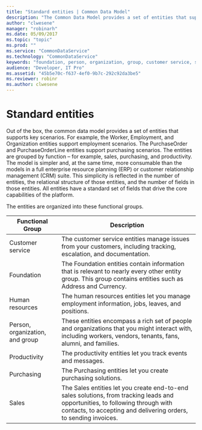 ```yaml
---
title: "Standard entities | Common Data Model"
description: "The Common Data Model provides a set of entities that supports key scenarios."
author: "clwesene"
manager: "robinarh"
ms.date: 05/09/2017
ms.topic: "topic"
ms.prod: ""
ms.service: "CommonDataService"
ms.technology: "CommonDataService"
keywords: "foundation, person, organization, group, customer service, sales, purchasing, productivity, human resources, standard entity, standard picklist"
audience: "Developer, IT Pro"
ms.assetid: "45b5e70c-f637-4ef0-9b7c-292c92da3be5"
ms.reviewer: robinr
ms.author: clwesene
---
```


# Standard entities

Out of the box, the common data model provides a set of entities that supports key scenarios. For example, the Worker, Employment, and Organization entities support employment scenarios. The PurchaseOrder and PurchaseOrderLine entities support purchasing scenarios. The entities are grouped by function – for example, sales, purchasing, and productivity. The model is simpler and, at the same time, more consumable than the models in a full enterprise resource planning (ERP) or customer relationship management (CRM) suite. This simplicity is reflected in the number of entities, the relational structure of those entities, and the number of fields in those entities. All entities have a standard set of fields that drive the core capabilities of the platform.

The entities are organized into these functional groups.

Functional Group	| Description
--- | ---
Customer service | The customer service entities manage issues from your customers, including tracking, escalation, and documentation.
Foundation | The Foundation entities contain information that is relevant to nearly every other entity group. This group contains entities such as Address and Currency.
Human resources | The human resources entities let you manage employment information, jobs, leaves, and positions.
Person, organization, and group |	These entities encompass a rich set of people and organizations that you might interact with, including workers, vendors, tenants, fans, alumni, and families.
Productivity | The productivity entities let you track events and messages.
Purchasing |The Purchasing entities let you create purchasing solutions.
Sales |The Sales entities let you create end-to-end sales solutions, from tracking leads and opportunities, to following through with contacts, to accepting and delivering orders, to sending invoices.

